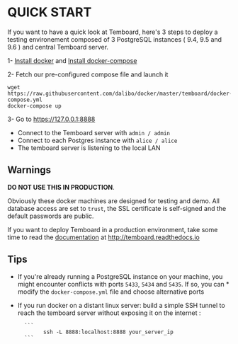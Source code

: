 QUICK START
================================================================================

If you want to have a quick look at Temboard, here's 3 steps to deploy a testing
environement composed of 3 PostgreSQL instances ( 9.4, 9.5 and 9.6 ) and central
Temboard server.  

1- [Install docker](https://docs.docker.com/engine/installation/) 
   and [Install docker-compose](https://docs.docker.com/compose/install/)

2- Fetch our pre-configured compose file and launch it

```
wget https://raw.githubusercontent.com/dalibo/docker/master/temboard/docker-compose.yml
docker-compose up
```

3- Go to <https://127.0.0.1:8888>

* Connect to the Temboard server with `admin / admin`
* Connect to each Postgres instance with `alice / alice`
* The temboard server is listening to the local LAN

Warnings
-------------------------------------------------------------------------------

**DO NOT USE THIS IN PRODUCTION**.                                                           
                                                                   
Obviously these docker machines are designed for testing and demo. All database
access are set to ``trust``, the SSL certificate is self-signed and the default
passwords are public.

If you want to deploy Temboard in a production environment, take some time to
read the [documentation](doc/index.md) at <http://temboard.readthedocs.io> 



Tips
------------------------------------------------------------------------------- 

- If you're already running a PostgreSQL instance on your machine, you might
  encounter conflicts with ports `5433`, `5434` and `5435`. If so, you can *
	modify the `docker-compose.yml` file and choose alternative ports

- If you run docker on a distant linux server: build a simple SSH tunnel to 
  reach the temboard server without exposing it on the internet :

        ```
			  ssh -L 8888:localhost:8888 your_server_ip
        ```

